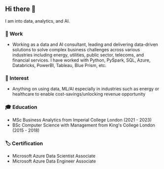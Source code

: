 ## Hi there 👋

I am into data, analytics, and AI.

### 💼 Work
- Working as a data and AI consultant, leading and delivering data-driven solutions to solve complex business challenges across various industries including energy, utilities, public sector, telecoms, and financial services. I have worked with Python, PySpark, SQL, Azure, Databricks, PowerBI, Tableau, Blue Prism, etc.

### 🔭 Interest
- Anything on using data, ML/AI especially in industries such as energy or healthcare to enable cost-savings/unlocking revenue opportunity

### 🎓 Education
- MSc Business Analytics from Imperial College London (2021 - 2023)
- BSc Computer Science with Management from King's College London (2015 - 2018)

### 🏷️ Certification
- Microsoft Azure Data Scientist Associate
- Microsoft Azure Data Engineer Associate



<!--
**Andhikasm/Andhikasm** is a ✨ _special_ ✨ repository because its `README.md` (this file) appears on your GitHub profile.

Here are some ideas to get you started:
### 💼 Work 

### 💻 Projects

### 🔭 Interest

- 🔭 I’m currently working on ...
- 🌱 I’m currently learning ...
- 👯 I’m looking to collaborate on ...
- 🤔 I’m looking for help with ...
- 💬 Ask me about ...
- 📫 How to reach me: ...
- 😄 Pronouns: ...
- ⚡ Fun fact: ...
-->
